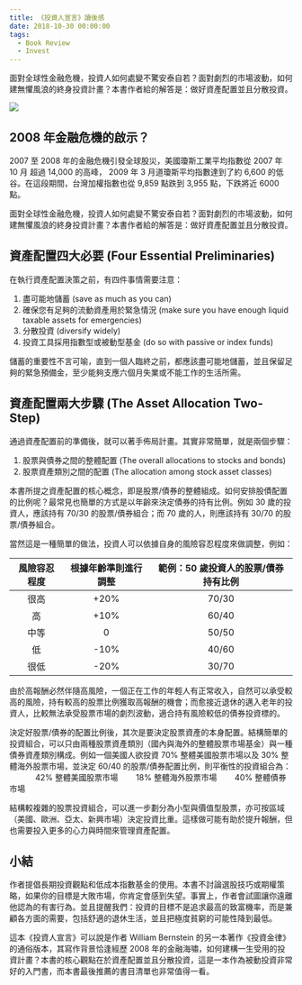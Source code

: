 ```yaml
---
title: 《投資人宣言》讀後感
date: 2018-10-30 00:00:00
tags:
  - Book Review
  - Invest
---
```


面對全球性金融危機，投資人如何處變不驚安泰自若？面對劇烈的市場波動，如何建無懼風浪的終身投資計畫？本書作者給的解答是：做好資產配置並且分散投資。

<!-- more -->

![](/2018/10/30/book-review-the-investor-s-manifesto/cover.jpg)

## 2008 年金融危機的啟示？

2007 至 2008 年的金融危機引發全球股災，美國瓊斯工業平均指數從 2007 年 10 月 超過 14,000 的高峰， 2009 年 3 月道瓊斯平均指數達到了約 6,600 的低谷。在這段期間，台灣加權指數也從 9,859 點跌到 3,955 點，下跌將近 6000 點。

面對全球性金融危機，投資人如何處變不驚安泰自若？面對劇烈的市場波動，如何建無懼風浪的終身投資計畫？本書作者給的解答是：做好資產配置並且分散投資。

## 資產配置四大必要 (Four Essential Preliminaries)

在執行資產配置決策之前，有四件事情需要注意：

1. 盡可能地儲蓄 (save as much as you can)
2. 確保您有足夠的流動資產用於緊急情況 (make sure you have enough liquid taxable assets for emergencies)
3. 分散投資 (diversify widely)
4. 投資工具採用指數型或被動型基金 (do so with passive or index funds)

儲蓄的重要性不言可喻，直到一個人臨終之前，都應該盡可能地儲蓄，並且保留足夠的緊急預備金，至少能夠支應六個月失業或不能工作的生活所需。

## 資產配置兩大步驟 (The Asset Allocation Two-Step)

通過資產配置前的準備後，就可以著手佈局計畫。其實非常簡單，就是兩個步驟：

1. 股票與債券之間的整體配置 (The overall allocations to stocks and bonds)
2. 股票資產類別之間的配置 (The allocation among stock asset classes)

本書所提之資產配置的核心概念，即是股票/債券的整體組成。如何安排股債配置的比例呢？最常見也簡單的方式是以年齡來決定債券的持有比例。例如 30 歲的投資人，應該持有 70/30 的股票/債券組合；而 70 歲的人，則應該持有 30/70 的股票/債券組合。

當然這是一種簡單的做法，投資人可以依據自身的風險容忍程度來做調整，例如：

風險容忍程度 | 根據年齡準則進行調整 | 範例：50 歲投資人的股票/債券持有比例
:-:|:-:|:-:
很高 | +20% | 70/30
高 | +10% | 60/40
中等 | 0 | 50/50
低 | -10% | 40/60
很低 | -20% | 30/70

由於高報酬必然伴隨高風險，一個正在工作的年輕人有正常收入，自然可以承受較高的風險，持有較高的股票比例獲取高報酬的機會；而愈接近退休的邁入老年的投資人，比較無法承受股票市場的劇烈波動，適合持有風險較低的債券投資標的。

決定好股票/債券的配置比例後，其次是要決定股票資產的本身配置。結構簡單的投資組合，可以只由兩種股票資產類別（國內與海外的整體股票市場基金）與一種債券資產類別構成。例如一個美國人欲投資 70% 整體美國股票市場以及 30% 整體海外股票市場，並決定 60/40 的股票/債券配置比例，則平衡性的投資組合為：
　
  　　42% 整體美國股票市場
  　　18% 整體海外股票市場
  　　40% 整體債券市場

結構較複雜的股票投資組合，可以進一步劃分為小型與價值型股票，亦可按區域（美國、歐洲、亞太、新興市場）決定投資比重。這樣做可能有助於提升報酬，但也需要投入更多的心力與時間來管理資產配置。

## 小結

作者提倡長期投資觀點和低成本指數基金的使用。本書不討論選股技巧或期權策略，如果你的目標是大敗市場，你肯定會感到失望。事實上，作者會試圖讓你遠離他認為的有害行為。並且提醒我們：投資的目標不是追求最高的致富機率，而是兼顧各方面的需要，包括舒適的退休生活，並且把極度貧窮的可能性降到最低。

這本《投資人宣言》可以說是作者 William Bernstein 的另一本著作《投資金律》的通俗版本，其寫作背景恰逢經歷 2008 年的金融海嘯，如何建構一生受用的投資計畫？本書的核心觀點在於資產配置並且分散投資，這是一本作為被動投資非常好的入門書，而本書最後推薦的書目清單也非常值得一看。
